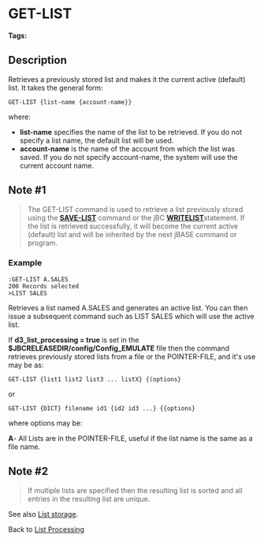 # GET-LIST

<PageHeader />

**Tags:**
<badge text='jql' vertical='middle' />
<badge text='lists' vertical='middle' />

## Description

Retrieves a previously stored list and makes it the current active (default) list. It takes the general form:

```
GET-LIST {list-name {account-name}}
```

where:

- **list-name** specifies the name of the list to be retrieved. If you do not specify a list name, the default list will be used.
- **account-name** is the name of the account from which the list was saved. If you do not specify account-name, the system will use the current account name.

## Note #1

> The GET-LIST command is used to retrieve a list previously stored using the [**SAVE-LIST**](./../save-list) command or the jBC [**WRITELIST**](./../../../jbase-basic-(jbc)/writelist)statement. If the list is retrieved successfully, it will become the current active (default) list and will be inherited by the next jBASE command or program.

### Example

```
:GET-LIST A.SALES
200 Records selected
>LIST SALES
```

Retrieves a list named A.SALES and generates an active list. You can then issue a subsequent command such as LIST SALES which will use the active list.

If **d3\_list\_processing = true** is set in the **$JBCRELEASEDIR/config/Config\_EMULATE** file then the command retrieves previously stored lists from a file or the POINTER-FILE, and it's use may be as:

```
GET-LIST {list1 list2 list3 ... listX} {(options}
```

or

```
GET-LIST {DICT} filename id1 {id2 id3 ...} {{options}
```

where options may be:

**A**- All Lists are in the POINTER-FILE, useful if the list name is the same as a file name.

## Note #2

> If multiple lists are specified then the resulting list is sorted and all entries in the resulting list are unique.

See also [List storage](./../list-storage).

Back to [List Processing](./../list-processing)

  
<PageFooter />
